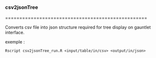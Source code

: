 ### csv2jsonTree ###
==================================================

Converts csv file into json structure required for tree display on gauntlet interface.

exemple :
 
```
Rscript csv2jsonTree_run.R <input/table/in/csv> <output/in/json>
```


